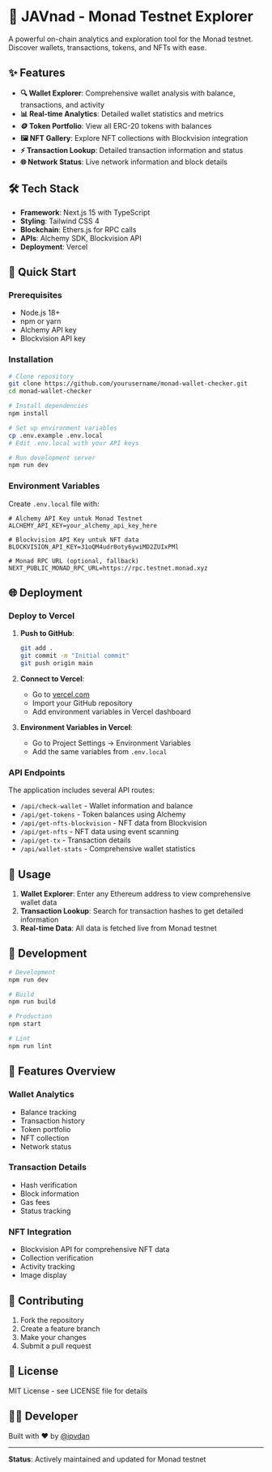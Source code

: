 # 🚀 JAVnad - Monad Testnet Explorer

A powerful on-chain analytics and exploration tool for the Monad testnet. Discover wallets, transactions, tokens, and NFTs with ease.

## ✨ Features

- **🔍 Wallet Explorer**: Comprehensive wallet analysis with balance, transactions, and activity
- **📊 Real-time Analytics**: Detailed wallet statistics and metrics
- **🪙 Token Portfolio**: View all ERC-20 tokens with balances
- **🖼️ NFT Gallery**: Explore NFT collections with Blockvision integration
- **⚡ Transaction Lookup**: Detailed transaction information and status
- **🌐 Network Status**: Live network information and block details

## 🛠️ Tech Stack

- **Framework**: Next.js 15 with TypeScript
- **Styling**: Tailwind CSS 4
- **Blockchain**: Ethers.js for RPC calls
- **APIs**: Alchemy SDK, Blockvision API
- **Deployment**: Vercel

## 🚀 Quick Start

### Prerequisites

- Node.js 18+ 
- npm or yarn
- Alchemy API key
- Blockvision API key

### Installation

```bash
# Clone repository
git clone https://github.com/yourusername/monad-wallet-checker.git
cd monad-wallet-checker

# Install dependencies
npm install

# Set up environment variables
cp .env.example .env.local
# Edit .env.local with your API keys

# Run development server
npm run dev
```

### Environment Variables

Create `.env.local` file with:

```env
# Alchemy API Key untuk Monad Testnet
ALCHEMY_API_KEY=your_alchemy_api_key_here

# Blockvision API Key untuk NFT data
BLOCKVISION_API_KEY=31oQM4udr0oty6ywiMD2ZUIxPMl

# Monad RPC URL (optional, fallback)
NEXT_PUBLIC_MONAD_RPC_URL=https://rpc.testnet.monad.xyz
```

## 🌐 Deployment

### Deploy to Vercel

1. **Push to GitHub**:
   ```bash
   git add .
   git commit -m "Initial commit"
   git push origin main
   ```

2. **Connect to Vercel**:
   - Go to [vercel.com](https://vercel.com)
   - Import your GitHub repository
   - Add environment variables in Vercel dashboard

3. **Environment Variables in Vercel**:
   - Go to Project Settings → Environment Variables
   - Add the same variables from `.env.local`

### API Endpoints

The application includes several API routes:

- `/api/check-wallet` - Wallet information and balance
- `/api/get-tokens` - Token balances using Alchemy
- `/api/get-nfts-blockvision` - NFT data from Blockvision
- `/api/get-nfts` - NFT data using event scanning
- `/api/get-tx` - Transaction details
- `/api/wallet-stats` - Comprehensive wallet statistics

## 🎯 Usage

1. **Wallet Explorer**: Enter any Ethereum address to view comprehensive wallet data
2. **Transaction Lookup**: Search for transaction hashes to get detailed information
3. **Real-time Data**: All data is fetched live from Monad testnet

## 🔧 Development

```bash
# Development
npm run dev

# Build
npm run build

# Production
npm start

# Lint
npm run lint
```

## 📱 Features Overview

### Wallet Analytics
- Balance tracking
- Transaction history
- Token portfolio
- NFT collection
- Network status

### Transaction Details
- Hash verification
- Block information
- Gas fees
- Status tracking

### NFT Integration
- Blockvision API for comprehensive NFT data
- Collection verification
- Activity tracking
- Image display

## 🤝 Contributing

1. Fork the repository
2. Create a feature branch
3. Make your changes
4. Submit a pull request

## 📄 License

MIT License - see LICENSE file for details

## 👨‍💻 Developer

Built with ❤️ by [@ipvdan](https://twitter.com/ipvdan)

---

**Status**: Actively maintained and updated for Monad testnet